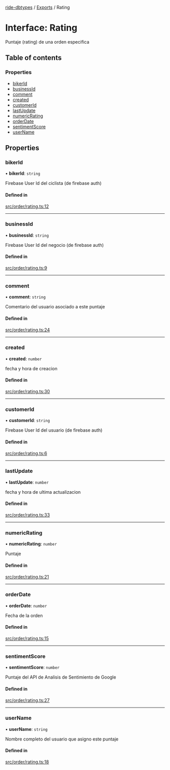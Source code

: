 [ride-dbtypes](../README.md) / [Exports](../modules.md) / Rating

# Interface: Rating

Puntaje (rating) de una orden especifica

## Table of contents

### Properties

- [bikerId](Rating.md#bikerid)
- [businessId](Rating.md#businessid)
- [comment](Rating.md#comment)
- [created](Rating.md#created)
- [customerId](Rating.md#customerid)
- [lastUpdate](Rating.md#lastupdate)
- [numericRating](Rating.md#numericrating)
- [orderDate](Rating.md#orderdate)
- [sentimentScore](Rating.md#sentimentscore)
- [userName](Rating.md#username)

## Properties

### bikerId

• **bikerId**: `string`

Firebase User Id del ciclista (de firebase auth)

#### Defined in

[src/order/rating.ts:12](https://github.com/gatitolabs/ride-dbtypes/blob/5d6cff1/src/order/rating.ts#L12)

___

### businessId

• **businessId**: `string`

Firebase User Id del negocio (de firebase auth)

#### Defined in

[src/order/rating.ts:9](https://github.com/gatitolabs/ride-dbtypes/blob/5d6cff1/src/order/rating.ts#L9)

___

### comment

• **comment**: `string`

Comentario del usuario asociado a este puntaje

#### Defined in

[src/order/rating.ts:24](https://github.com/gatitolabs/ride-dbtypes/blob/5d6cff1/src/order/rating.ts#L24)

___

### created

• **created**: `number`

fecha y hora de creacion

#### Defined in

[src/order/rating.ts:30](https://github.com/gatitolabs/ride-dbtypes/blob/5d6cff1/src/order/rating.ts#L30)

___

### customerId

• **customerId**: `string`

Firebase User Id del usuario (de firebase auth)

#### Defined in

[src/order/rating.ts:6](https://github.com/gatitolabs/ride-dbtypes/blob/5d6cff1/src/order/rating.ts#L6)

___

### lastUpdate

• **lastUpdate**: `number`

fecha y hora de ultima actualizacion

#### Defined in

[src/order/rating.ts:33](https://github.com/gatitolabs/ride-dbtypes/blob/5d6cff1/src/order/rating.ts#L33)

___

### numericRating

• **numericRating**: `number`

Puntaje

#### Defined in

[src/order/rating.ts:21](https://github.com/gatitolabs/ride-dbtypes/blob/5d6cff1/src/order/rating.ts#L21)

___

### orderDate

• **orderDate**: `number`

Fecha de la orden

#### Defined in

[src/order/rating.ts:15](https://github.com/gatitolabs/ride-dbtypes/blob/5d6cff1/src/order/rating.ts#L15)

___

### sentimentScore

• **sentimentScore**: `number`

Puntaje del API de Analisis de Sentimiento de Google

#### Defined in

[src/order/rating.ts:27](https://github.com/gatitolabs/ride-dbtypes/blob/5d6cff1/src/order/rating.ts#L27)

___

### userName

• **userName**: `string`

Nombre completo del usuario que asigno este puntaje

#### Defined in

[src/order/rating.ts:18](https://github.com/gatitolabs/ride-dbtypes/blob/5d6cff1/src/order/rating.ts#L18)
